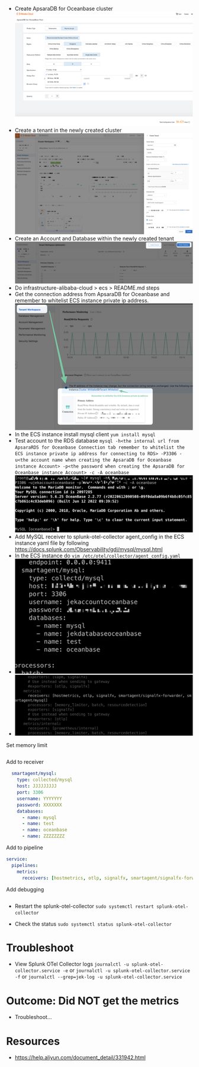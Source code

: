 - Create ApsaraDB for Oceanbase cluster ![](create.png)
- Create a tenant in the newly created cluster ![](tenant.png)
- Create an Account and Database within the newly created tenant ![](account.png)
- Do infrastructure-alibaba-cloud > ecs > README.md steps
- Get the connection address from ApsaraDB for Oceanbase and remember to whitelist ECS instance private ip address. ![](connect.png)
- In the ECS instance install mysql client `yum install mysql`
- Test account to the RDS database `mysql -h<the internal url from ApsaraRDS for Oceanbase Connection tab remember to whitelist the ECS instance private ip address for connecting to RDS> -P3306 -u<the account name when creating the ApsaraDB for Oceanbase instance Account> -p<the password when creating the ApsaraDB for Oceanbase instance Account> -c -A oceanbase` ![](connection.png)
- Add MySQL receiver to splunk-otel-collector agent_config in the ECS instance yaml file by following https://docs.splunk.com/Observability/gdi/mysql/mysql.html
- In the ECS instance do `vim /etc/otel/collector/agent_config.yaml`
- ![](config.png)
- ![](config2.png)

Set memory limit
```yml

```

Add to receiver
```yml
  smartagent/mysql:
    type: collected/mysql
    host: JJJJJJJJJ
    port: 3306
    username: YYYYYYY
    password: XXXXXXX
    databases:
      - name: mysql
      - name: test
      - name: oceanbase
      - name: ZZZZZZZZ
```

Add to pipeline
```yml
service:
  pipelines:
    metrics:
      receivers: [hostmetrics, otlp, signalfx, smartagent/signalfx-forwarder, smartagent/mysql]
```

Add debugging
```yml

```

- Restart the splunk-otel-collector `sudo systemctl restart splunk-otel-collector`

- Check the status `sudo systemctl status splunk-otel-collector`

# Troubleshoot
- View Splunk OTel Collector logs `journalctl -u splunk-otel-collector.service -e` or `journalctl -u splunk-otel-collector.service -f` or `journalctl --grep=jek-log -u splunk-otel-collector.service`


# Outcome: Did NOT get the metrics
- Troubleshoot...

# Resources
- https://help.aliyun.com/document_detail/331942.html